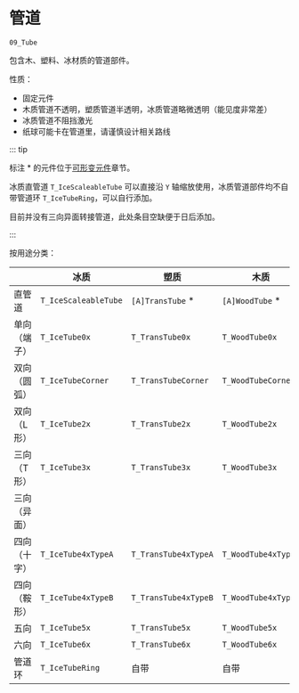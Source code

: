 # 管道

`09_Tube`

包含木、塑料、冰材质的管道部件。

性质：

- 固定元件
- 木质管道不透明，塑质管道半透明，冰质管道略微透明（能见度非常差）
- 冰质管道不阻挡激光
- 纸球可能卡在管道里，请谨慎设计相关路线

::: tip

标注 \* 的元件位于[可形变元件](/glossary/adjustable-object.md)章节。

冰质直管道 `T_IceScaleableTube` 可以直接沿 `Y` 轴缩放使用，冰质管道部件均不自带管道环 `T_IceTubeRing`，可以自行添加。

目前并没有三向异面转接管道，此处条目空缺便于日后添加。

:::

按用途分类：

|              | 冰质                 | 塑质                 | 木质                |
| ------------ | -------------------- | -------------------- | ------------------- |
| 直管道       | `T_IceScaleableTube` | `[A]TransTube` \*    | `[A]WoodTube` \*    |
| 单向（端子） | `T_IceTube0x`        | `T_TransTube0x`      | `T_WoodTube0x`      |
| 双向（圆弧） | `T_IceTubeCorner`    | `T_TransTubeCorner`  | `T_WoodTubeCorner`  |
| 双向（L 形） | `T_IceTube2x`        | `T_TransTube2x`      | `T_WoodTube2x`      |
| 三向（T 形） | `T_IceTube3x`        | `T_TransTube3x`      | `T_WoodTube3x`      |
| 三向（异面） |                      |                      |                     |
| 四向（十字） | `T_IceTube4xTypeA`   | `T_TransTube4xTypeA` | `T_WoodTube4xTypeA` |
| 四向（鞍形） | `T_IceTube4xTypeB`   | `T_TransTube4xTypeB` | `T_WoodTube4xTypeB` |
| 五向         | `T_IceTube5x`        | `T_TransTube5x`      | `T_WoodTube5x`      |
| 六向         | `T_IceTube6x`        | `T_TransTube6x`      | `T_WoodTube6x`      |
| 管道环       | `T_IceTubeRing`      | 自带                 | 自带                |
